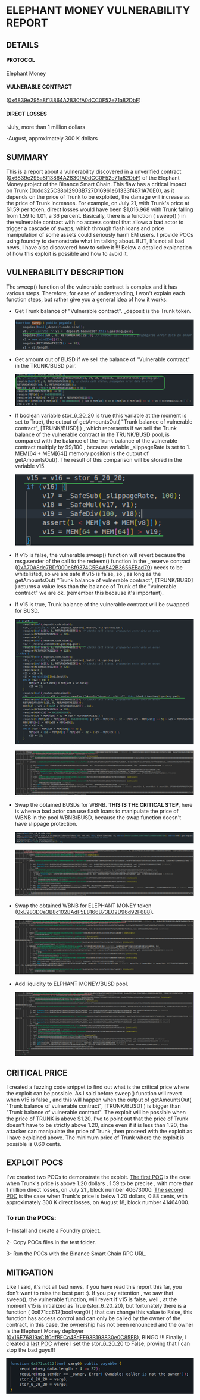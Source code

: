 # **ELEPHANT MONEY VULNERABILITY REPORT**

## **DETAILS**
#### PROTOCOL 

Elephant Money 

#### VULNERABLE CONTRACT

([0x6839e295a8f13864A2830fA0dCC0F52e71a82DbF](https://bscscan.com/address/0x6839e295a8f13864a2830fa0dcc0f52e71a82dbf)) 

#### DIRECT LOSSES 

-July, more than 1 million dollars 

-August, approximately 300 K dollars


## **SUMMARY**
This is a report about a vulnerability discovered in a unverified contract ([0x6839e295a8f13864A2830fA0dCC0F52e71a82DbF](https://bscscan.com/address/0x6839e295a8f13864a2830fa0dcc0f52e71a82dbf)) of the Elephant Money project of the Binance Smart Chain. This flaw has a critical impact on Trunk ([0xdd325C38b12903B727D16961e61333f4871A70E0](https://bscscan.com/address/0xdd325c38b12903b727d16961e61333f4871a70e0)), as it depends on the price of Trunk to be exploited, the damage will increase as the price of Trunk increases. For example, on July 21, with Trunk's price at $1.59 per token, direct losses would have been $1,016,968 with Trunk falling from 1.59 to 1.01, a 36 percent. Basically, there is a function ( sweep() ) in the vulnerable contract with no access control that allows a bad actor to trigger a cascade of swaps, which through flash loans and price manipulation of some assets could seriously harm EM users. I provide POCs using foundry to demonstrate what Im talking about. BUT, It's not all bad news, I have also discovered how to solve it !!! Below a detailed explanation of how this exploit is possible and how to avoid it.

## **VULNERABILITY DESCRIPTION** 
  The sweep() function of the vulnerable contract is complex and it has various steps. Therefore, for ease of understanding, I won't explain each function steps, but rather give you a general idea of ​​how it works: 

  - Get Trunk balance of "Vulnerable contract". _deposit is the Trunk token.
    
    ![Alt text](images/image1.png)

  - Get amount out of BUSD if we sell the balance of "Vulnerable contract" in the TRUNK/BUSD pair.
  
    ![Alt text](images/image2.png)

  - If boolean variable stor_6_20_20 is true (this variable at the moment is set to True), the output of getAmountsOut( "Trunk balance of vulnerable contract", [TRUNK/BUSD] ) , which represents if we sell the Trunk balance of the vulnerable contract in the TRUNK/BUSD pool, is compared with the balance of the Trunk balance of the vulnerable contract multiply by 99/100 , because variable _slippageRate is set to 1. MEM[64 + MEM[64]] memory position is the output of getAmountsOut(). The result of this comparison will be stored in the variable v15.

    ![Alt text](images/image3.png)

  - If v15 is false, the vulnerable sweep() function will revert because the msg.sender of the call to the redeem() function in the _reserve contract ([0xA70A8dc7BDf000c8f9374C5B4A542B3656EBad79](https://bscscan.com/address/0xa70a8dc7bdf000c8f9374c5b4a542b3656ebad79)) needs to be whitelisted, so we are safe if v15 is false, so , as long as the getAmountsOut( "Trunk balance of vulnerable contract", [TRUNK/BUSD] ) returns a value less than the balance of Trunk of the "vulnerable contract" we are ok. (remember this because it's important).

  - If v15 is true, Trunk balance of the vulnerable contract will be swapped for BUSD.
  
    ![Alt text](images/image4.png)

    ![Alt text](images/image5.png)

  - Swap the obtained BUSDs for WBNB. **THIS IS THE CRITICAL STEP**, here is where a bad actor can use flash loans to manipulate the price of WBNB in the pool WBNB/BUSD, because the swap function doesn't have slippage protection. 

    ![Alt text](images/image7.png)

    ![Alt text](images/image6.png)

  - Swap the obtained WBNB for ELEPHANT MONEY token ([0xE283D0e3B8c102BAdF5E8166B73E02D96d92F688](https://bscscan.com/address/0xE283D0e3B8c102BAdF5E8166B73E02D96d92F688)).

    ![Alt text](images/image8.png)

  - Add liquidity to ELPHANT MONEY/BUSD pool.

    ![Alt text](images/image9.png)
     
## **CRITICAL PRICE**
  I created a fuzzing code snippet to find out what is the critical price where the exploit can be possible. As I said before sweep() function will revert when v15 is false , and this will happen when the output of getAmountsOut( "Trunk balance of vulnerable contract", [TRUNK/BUSD] ) is bigger than "Trunk balance of vulnerable contract". The exploit will be possible when the price of TRUNK is above $1.20. I've to point out that the price of Trunk doesn't have to be strictly above 1.20, since even if it is less than 1.20, the attacker can manipulate the price of Trunk ,then proceed with the exploit as I have explained above. The minimum price of Trunk where the exploit is possible is 0.60 cents. 

## **EXPLOIT POCS** 
  I've created two POCs to demonstrate the exploit. [The first POC](POCs/poc.em.block.40673000.sol) is the case when Trunk's price is above 1.20 dollars , 1.59 to be precise , with more than 1 million direct losses, on July 21 , block number 40673000. [The second POC](POCs/poc.em.block.41464000.sol) is the case when Trunk's price is below 1.20 dollars, 0.88 cents, with approximately 300 K direct losses, on August 18, block number 41464000. 

### To run the POCs:
1- Install and create a Foundry project.

2- Copy POCs files in the test folder.

3- Run the POCs with the Binance Smart Chain RPC URL. 


## **MITIGATION** 
  Like I said, it's not all bad news, if you have read this report this far, you don't want to miss the best part :). If you pay attention , we saw that sweep(), the vulnerable function, will revert if v15 is false, well , at the moment v15 is initialized as True (stor_6_20_20), but fortunately there is a function ( 0x671cc612(bool varg0) ) that can change this value to False, this function has access control and can only be called by the owner of the contract, in this case, the ownership has not been renounced and the owner is the Elephant Money deployer ([0x16E76819aC1f0dfBECc48dFE93B198830e0C85EB](https://bscscan.com/address/0x16e76819ac1f0dfbecc48dfe93b198830e0c85eb)), BINGO !!! Finally, I created a [last POC](POCs/poc.em.last.poc.sol) where I set the stor_6_20_20 to False, proving that I can stop the bad guys!!!

  ![Alt text](images/image10.png)
  
















   
